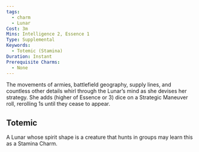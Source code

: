 ```yaml
---
tags:
  - charm
  - Lunar
Cost: 3m
Mins: Intelligence 2, Essence 1
Type: Supplemental
Keywords:
  - Totemic (Stamina)
Duration: Instant
Prerequisite Charms:
  - None
---
```

The movements of armies, battlefield geography, supply lines, and countless other details whirl through the Lunar’s mind as she devises her strategy. She adds (higher of Essence or 3) dice on a Strategic Maneuver roll, rerolling 1s until they cease to appear. 
## Totemic 

A Lunar whose spirit shape is a creature that hunts in groups may learn this as a Stamina Charm.
